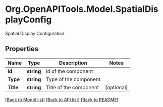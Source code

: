 # Org.OpenAPITools.Model.SpatialDisplayConfig
Spatial Display Configuration

## Properties

Name | Type | Description | Notes
------------ | ------------- | ------------- | -------------
**Id** | **string** | id of the component | 
**Type** | **string** | Type of the component | 
**Title** | **string** | Title of the component | [optional] 

[[Back to Model list]](../README.md#documentation-for-models) [[Back to API list]](../README.md#documentation-for-api-endpoints) [[Back to README]](../README.md)

